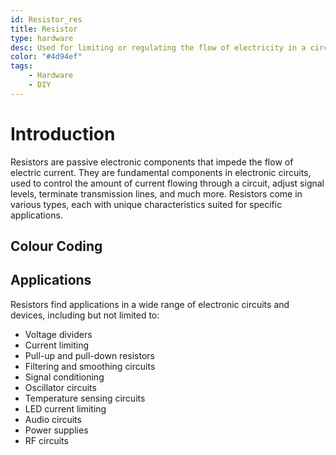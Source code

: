 ```yaml
---
id: Resistor_res
title: Resistor
type: hardware
desc: Used for limiting or regulating the flow of electricity in a circuit.
color: "#4d94ef"
tags:
    - Hardware
    - DIY
---
```


# Introduction

Resistors are passive electronic components that impede the flow of electric current. They are fundamental components in electronic circuits, used to control the amount of current flowing through a circuit, adjust signal levels, terminate transmission lines, and much more. Resistors come in various types, each with unique characteristics suited for specific applications.

## Colour Coding


## Applications 

Resistors find applications in a wide range of electronic circuits and devices, including but not limited to:

- Voltage dividers
- Current limiting
- Pull-up and pull-down resistors
- Filtering and smoothing circuits
- Signal conditioning
- Oscillator circuits
- Temperature sensing circuits
- LED current limiting
- Audio circuits
- Power supplies
- RF circuits